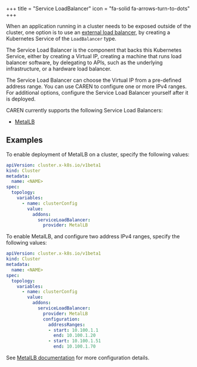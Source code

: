 +++
title = "Service LoadBalancer"
icon = "fa-solid fa-arrows-turn-to-dots"
+++

When an application running in a cluster needs to be exposed outside of the cluster, one option is
to use an [external load balancer], by creating a Kubernetes Service of the
`LoadBalancer` type.

The Service Load Balancer is the component that backs this Kubernetes Service, either by creating
a Virtual IP, creating a machine that runs load balancer software, by delegating to APIs, such as
the underlying infrastructure, or a hardware load balancer.

The Service Load Balancer can choose the Virtual IP from a pre-defined address range. You can use
CAREN to configure one or more IPv4 ranges. For additional options, configure the Service Load
Balancer yourself after it is deployed.

CAREN currently supports the following Service Load Balancers:

- [MetalLB]

## Examples

To enable deployment of MetalLB on a cluster, specify the following values:

```yaml
apiVersion: cluster.x-k8s.io/v1beta1
kind: Cluster
metadata:
  name: <NAME>
spec:
  topology:
    variables:
      - name: clusterConfig
        value:
          addons:
            serviceLoadBalancer:
              provider: MetalLB
```

To enable MetalLB, and configure two address IPv4 ranges, specify the following values:

```yaml
apiVersion: cluster.x-k8s.io/v1beta1
kind: Cluster
metadata:
  name: <NAME>
spec:
  topology:
    variables:
      - name: clusterConfig
        value:
          addons:
            serviceLoadBalancer:
              provider: MetalLB
              configuration:
                addressRanges:
                - start: 10.100.1.1
                  end: 10.100.1.20
                - start: 10.100.1.51
                  end: 10.100.1.70
```

See [MetalLB documentation] for more configuration details.

[external load balancer]: https://kubernetes.io/docs/tasks/access-application-cluster/create-external-load-balancer/
[MetalLB]: https://metallb.org
[MetalLB documentation]: https://metallb.org/configuration/
